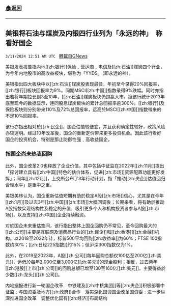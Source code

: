 ###  [:house:返回](README.md)
---


## 美银将石油与煤炭及内银四行业列为「永远的神」　称看好国企
`3/11/2024 12:51 AM UTC ` [轉載自GNews](https://gnews.org/articles/2382673)

美银发表报告指内地[[zh:银行]]保险﹑营运商﹑电信及[[zh:石油]]煤炭四个行业，为今年内地股市的高收益板块，堪称为「YYDS」（即永远的神）。

美银指出四大板块中以[[zh:石油]]煤炭股表现最佳，年初至今录得20%回报率，[[zh:银行]]板块回报率为9%。同期MSCI[[zh:中国]]指数录得9%跌幅。同时亦指出若将年期拉长到3至10年，[[zh:石油]]煤炭板块仍跑赢大市。据该行统计2013年底至现今的数据显示，连同股息煤炭板块的累计总回报率逾300%。[[zh:银行]]及保险板块则分别带来110%及72%总回报率，远高於MSCI[[zh:中国]]指数带来的不足10%回报率。

该行亦指出相对於[[zh:民企]]，国企估值较便宜，并且获利确定性较好，政策风险亦较透明。经过10年改革後，国企的重新定价带来更多投资机会。因此该行看好国企的投资机会，特别是那止防御性强﹑高收益国企。

### **指国企尚未热衷回购**

此外，国企改革2.0也释放了企业价值。其中包括中证监在2022年[[zh:11月]]提出「探讨建立具有[[zh:中国]]特色的估价体系，促进[[zh:市场]]资源配置功能更好发挥」；同年[[zh:12月]]，上交所公布了3年行动计划，指「推动[[zh:央企]]估值回归合理水平」是重中之重。

美银美林认为，国企重新估值短期有助於稳定A股[[zh:市场]]信心，尤其是在今年[[zh:1月]]及过去3年[[zh:中国]][[zh:市场]]大幅回调後；长期来看，将有助於推动A股指数实现结构性及稳定的升值，吸引更多个人和机构投资者参与A股[[zh:市场]]，以及支持[[zh:中国]]企业持续融资。

对於国企未来重估空间，该行指出整体上国企回购仍不常见，至今回购最大的[[zh:公司]]主要是互联网及消费品行业的[[zh:民企]]和[[zh:香港]][[zh:金融]]机构。以2018至2022年计，标普500平均回购[[zh:收益率]]为60%；FTSE 100指数约30%；[[zh:日经225指数]]约15%；但沪深300指数仅为1%。

此外，在2019至2023年，A股[[zh:公司]]每年回购总额仅100亿至200亿[[zh:美元]]，远低於每年2,000亿至3,000亿[[zh:美元]]的现金股利；相反，过去两年[[zh:港股]]上市[[zh:公司]]的回购总额已增至130至160亿[[zh:美元]]，主要得益於少数[[zh:龙头]][[zh:公司]]。

内地据报进行新一轮国企改革　中铁建及[[zh:中核集团]]等[[zh:央企]]积极部署中证监﹕与国资委及地方[[zh:政府]]合作　落实深化国资国企改革国资委﹕进一步纵深推进国企改革　调整优化国有[[zh:经济]]布局结构
